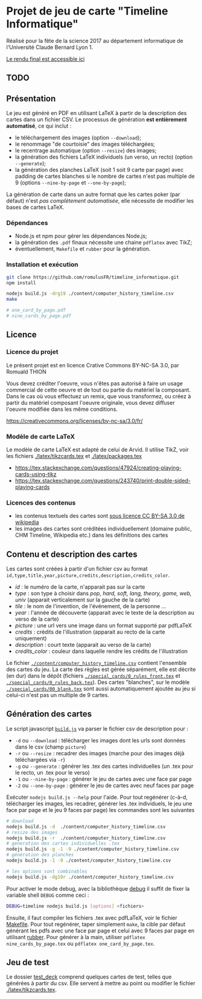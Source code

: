 Projet de jeu de carte "Timeline Informatique"
==============================================

Réalisé pour la fête de la science 2017 au département informatique de l'Université Claude Bernard Lyon 1.

[Le rendu final est accessible ici](http://liris.cnrs.fr/romuald.thion/files/Communication/Timeline/)

TODO
----

Présentation
------------

Le jeu est généré en PDF en utilisant LaTeX à partir de la description des cartes dans un fichier CSV.
Le processus de génération **est entièrement automatisé**, ce qui inclut :

  - le téléchargement des images (option `--download`);
  - le renommage "de courtoisie" des images téléchargées;
  - le recentrage automatique (option `--resize`) des images;
  - la génération des fichiers LaTeX individuels (un verso, un recto) (option `--generate`);
  - la génération des planches LaTeX (soit 1 soit 9 carte par page) avec padding de cartes blanches si le nombre de cartes n'est pas multiple de 9 (options `--nine-by-page` et `--one-by-page`);

La génération de carte dans un autre format que les cartes poker (par défaut) n'est _pas complètement automatisée_, elle nécessite de modifier les bases de cartes LaTeX.

### Dépendances

* Node.js et npm pour gérer les dépendances Node.js;
* la génération des `.pdf` finaux nécessite une chaine `pdflatex` avec TikZ;
* éventuellement, `Makefile` et `rubber` pour la génération.


### Installation et exécution

```bash
git clone https://github.com/romulusFR/timeline_informatique.git
npm install

nodejs build.js -drg19 ./content/computer_history_timeline.csv
make

# one_card_by_page.pdf
# nine_cards_by_page.pdf
```

Licence
-------

### Licence du projet

Le présent projet est en licence Crative Commons BY-NC-SA 3.0, par Romuald THION

Vous devez créditer l'oeuvre, vous n'êtes pas autorisé à faire un usage commercial de cette oeuvre et de tout ou partie du matériel la composant. Dans le cas où vous effectuez un remix, que vous transformez, ou créez à partir du matériel composant l'oeuvre originale, vous devez diffuser l'oeuvre modifiée dans les même conditions.

<https://creativecommons.org/licenses/by-nc-sa/3.0/fr/>

### Modèle de carte LaTeX

Le modèle de carte LaTeX est adapté de celui de Arvid. Il utilise TikZ, voir les fichiers [./latex/tikzcards.tex](./latex/tikzcards.tex) et [./latex/packages.tex](./latex/packages.tex)

* <https://tex.stackexchange.com/questions/47924/creating-playing-cards-using-tikz>
* <https://tex.stackexchange.com/questions/243740/print-double-sided-playing-cards>

### Licences des contenus

* les contenus textuels des cartes sont [sous licence CC BY-SA 3.0 de wikipedia](https://fr.wikipedia.org/wiki/Wikip%C3%A9dia:Citation_et_r%C3%A9utilisation_du_contenu_de_Wikip%C3%A9dia)
* les images des cartes sont créditées individuellement (domaine public, CHM Timeline, Wikipedia etc.) dans les définitions des cartes

Contenu et description des cartes
-----------------------------------

Les cartes sont créées à partir d'un fichier csv au format `id,type,title,year,picture,credits,description,credits_color`.

* *id* : le numéro de la carte, n'apparait pas sur la carte
* *type* : son type à choisir dans *pop, hard, soft, lang, theory, game, web, univ* (apparait verticalement sur la gauche de la carte)
* *tile* : le nom de l'invention, de l'événement, de la personne ...
* *year* : l'année de découverte (apparait avec le texte de la description au verso de la carte)
* *picture* : une url vers une image dans un format supporté par pdfLaTeX
* *credits* : crédits de l'illustration (apparait au recto de la carte uniquement)
* *description* : court texte (apparait au verso de la carte)
* *credits_color* : couleur dans laquelle rendre les crédits de l'illustration

Le fichier [`./content/computer_history_timeline.csv`](./content/computer_history_timeline.csv) contient l'ensemble des cartes du jeu.
La carte des règles est gérée séparément, elle est décrite (en dur) dans le dépôt (fichiers [`./special_cards/0_rules_front.tex`](./special_cards/0_rules_front.tex) et  [`./special_cards/0_rules_back.tex`](./special_cards/0_rules_back.tex)).
Des cartes "blanches", sur le modèle [`./special_cards/00_blank.tex`](./special_cards/00_blank.tex) sont aussi automatiquement ajoutée au jeu si celui-ci n'est pas un multiple de 9 cartes.

Génération des cartes
------------------------
Le script javascript [`build.js`](build.js) va parser le fichier csv de description pour :

* `-d` ou `--download` : télécharger les images dont les urls sont données dans le csv (champ `picture`)
* `-r` ou `--resize` : recadrer des images (marche pour des images déjà téléchargées via `-r`)
* `-g` ou `--generate` : générer les .tex des cartes individuelles (un .tex pour le recto, un .tex pour le verso)
* `-1` ou `--nine-by-page` :  générer le jeu de cartes avec une face par page
* `-2` ou `--one-by-page` : générer le jeu de cartes avec neuf faces par page

Exécuter `nodejs build.js --help` pour l'aide. Pour tout regénérer (c-à-d, télécharger les images, les recadrer, générer les .tex individuels, le jeu une face par page et le jeu 9 faces par page) les commandes sont les suivantes
```bash
# download
nodejs build.js -d  ./content/computer_history_timeline.csv            
# resize des images
nodejs build.js -r  ./content/computer_history_timeline.csv   
# generation des cartes individuelles .tex
nodejs build.js -g -1 -9 ./content/computer_history_timeline.csv             
# génération des planches
nodejs build.js -1 -9 ./content/computer_history_timeline.csv

# les options sont combinables
nodejs build.js -dg19r ./content/computer_history_timeline.csv
```
Pour activer le mode debug, avec la bibliothèque [debug](https://www.npmjs.com/package/debug) il suffit de fixer la variable shell `DEBUG`  comme ceci :
```bash
DEBUG=timeline nodejs build.js [options] <fichiers>
```

Ensuite, il faut compiler les fichiers .tex avec pdfLaTeX, voir le fichier [Makefile](./Makefile). Pour tout regénérer, taper simplement `make`, la cible par défaut générant les pdfs avec une face par page et celui avec 9 faces par page en utilisant [rubber](https://launchpad.net/rubber/). Pour générer à la main, utiliser `pdflatex nine_cards_by_page.tex` ou `pdflatex one_card_by_page.tex`.

Jeu de test
--------------

Le dossier [test_deck](test_deck) comprend quelques cartes de test, telles que générées à partir du csv. Elle servent à mettre au point ou modifier le fichier [./latex/tikzcards.tex](./latex/tikzcards.tex).
